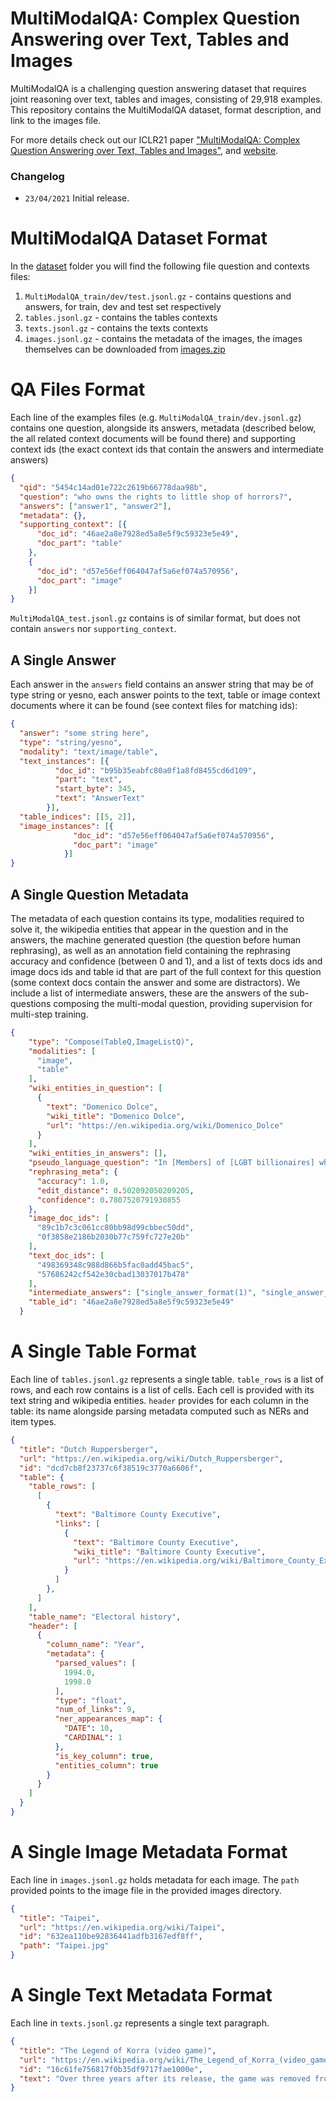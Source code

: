 # MultiModalQA: Complex Question Answering over Text, Tables and Images

MultiModalQA is a challenging question answering dataset that requires joint reasoning over text, tables and images, consisting of 29,918 examples. This repository contains the MultiModalQA dataset, format description, and link to the images file.

For more details check out our ICLR21 paper ["MultiModalQA: Complex Question Answering over Text, Tables and Images"](https://openreview.net/pdf?id=ee6W5UgQLa),
and [website](https://allenai.github.io/multimodalqa/).  


### Changelog

- `23/04/2021` Initial release. 



# MultiModalQA Dataset Format

In the [dataset](https://github.com/allenai/multimodalqa/tree/master/dataset) folder you will find the following file question and contexts files:
1) `MultiModalQA_train/dev/test.jsonl.gz` - contains questions and answers, for train, dev and test set respectively
2) `tables.jsonl.gz` - contains the tables contexts
3) `texts.jsonl.gz` - contains the texts contexts
4) `images.jsonl.gz` - contains the metadata of the images, the images themselves can be downloaded from [images.zip](https://s3.console.aws.amazon.com/s3/object/multimodalqa-images?region=us-west-2&prefix=final_dataset_images/final_dataset_images.zip) 

# QA Files Format

Each line of the examples files (e.g. `MultiModalQA_train/dev.jsonl.gz`) contains one question, alongside its answers, metadata (described below, the all related context documents will be found there) and supporting context ids (the exact context ids that contain the answers and intermediate answers)

```json
{
  "qid": "5454c14ad01e722c2619b66778daa98b",
  "question": "who owns the rights to little shop of horrors?",
  "answers": ["answer1", "answer2"],
  "metadata": {},
  "supporting_context": [{
      "doc_id": "46ae2a8e7928ed5a8e5f9c59323e5e49",
      "doc_part": "table"
    },
    {
      "doc_id": "d57e56eff064047af5a6ef074a570956",
      "doc_part": "image"
    }]
}
```

`MultiModalQA_test.jsonl.gz` contains is of similar format, but does not contain `answers` 
nor `supporting_context`.

## A Single Answer

Each answer in the `answers` field contains an answer string that may be of type string or yesno, each answer points to the text, table or image context documents where it can be found (see context files for matching ids):

```json
{
  "answer": "some string here",
  "type": "string/yesno",
  "modality": "text/image/table",
  "text_instances": [{
          "doc_id": "b95b35eabfc80a0f1a8fd8455cd6d109",
          "part": "text",
          "start_byte": 345,
          "text": "AnswerText"
        }],
  "table_indices": [[5, 2]],
  "image_instances": [{
              "doc_id": "d57e56eff064047af5a6ef074a570956",
              "doc_part": "image"
            }]
}
```

## A Single Question Metadata

The metadata of each question contains its type, modalities required to solve it, the wikipedia entities that appear in the question and in the answers, the machine generated question (the question before human rephrasing), as well as an annotation field containing the rephrasing accuracy and confidence (between 0 and 1), and a list of texts docs ids and image docs ids and table id that are part of the full context for
this question (some context docs contain the answer and some are distractors).
We include a list of intermediate answers, these are the answers of the sub-questions composing the multi-modal question, providing supervision for multi-step training.  

```json
{
    "type": "Compose(TableQ,ImageListQ)",
    "modalities": [
      "image",
      "table"
    ],
    "wiki_entities_in_question": [
      {
        "text": "Domenico Dolce",
        "wiki_title": "Domenico Dolce",
        "url": "https://en.wikipedia.org/wiki/Domenico_Dolce"
      }
    ],
    "wiki_entities_in_answers": [],
    "pseudo_language_question": "In [Members] of [LGBT billionaires] what was the [Net worth USDbn](s) when the [Name] {is completely bald and wears thick glasses?}",
    "rephrasing_meta": {
      "accuracy": 1.0,
      "edit_distance": 0.502092050209205,
      "confidence": 0.7807520791930855
    },
    "image_doc_ids": [
      "89c1b7c3c061cc80bb98d99cbbec50dd",
      "0f3858e2186b2030b77c759fc727e20b"
    ],
    "text_doc_ids": [
      "498369348c988d866b5fac0add45bac5",
      "57686242cf542e30cbad13037017b478"
    ],
    "intermediate_answers": ["single_answer_format(1)", "single_answer_format(2)"], 
    "table_id": "46ae2a8e7928ed5a8e5f9c59323e5e49"
  }
```

# A Single Table Format

Each line of `tables.jsonl.gz` represents a single table. `table_rows` is a list of rows, and each row contains is a list of cells. Each cell is provided with its text string and wikipedia entities. `header` provides for each column in the table: its name alongside parsing metadata computed such as NERs and item types. 

```json
{
  "title": "Dutch Ruppersberger",
  "url": "https://en.wikipedia.org/wiki/Dutch_Ruppersberger",
  "id": "dcd7cb8f23737c6f38519c3770a6606f",
  "table": {
    "table_rows": [
      [
        {
          "text": "Baltimore County Executive",
          "links": [
            {
              "text": "Baltimore County Executive",
              "wiki_title": "Baltimore County Executive",
              "url": "https://en.wikipedia.org/wiki/Baltimore_County_Executive"
            }
          ]
        },
      ]
    ],
    "table_name": "Electoral history",
    "header": [
      {
        "column_name": "Year",
        "metadata": {
          "parsed_values": [
            1994.0,
            1998.0
          ],
          "type": "float",
          "num_of_links": 9,
          "ner_appearances_map": {
            "DATE": 10,
            "CARDINAL": 1
          },
          "is_key_column": true,
          "entities_column": true
        }
      }
    ]
  }
}
```

# A Single Image Metadata Format

Each line in `images.jsonl.gz` holds metadata for each image. The `path` provided points to the image file  in the provided images directory.

```json
{
  "title": "Taipei",
  "url": "https://en.wikipedia.org/wiki/Taipei",
  "id": "632ea110be92836441adfb3167edf8ff",
  "path": "Taipei.jpg"
}
```

# A Single Text Metadata Format
Each line in `texts.jsonl.gz` represents a single text paragraph. 

```json
{
  "title": "The Legend of Korra (video game)",
  "url": "https://en.wikipedia.org/wiki/The_Legend_of_Korra_(video_game)",
  "id": "16c61fe756817f0b35df9717fae1000e",
  "text": "Over three years after its release, the game was removed from sale on all digital storefronts on December 21, 2017."
}
```
